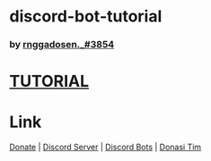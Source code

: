 # discord-bot-tutorial
 ### by [rnggadosen._#3854]((https://discord.gg/6NpEfbM))


# [TUTORIAL](https://www.youtube.com/watch?v=cVVnDEOdldw)




# Link
[Donate](https://saweria.co/donate/rayhantech) | [Discord Server](https://discord.gg/6NpEfbM) | [Discord Bots](https://top.gg/user/585371124766998528) | [Donasi Tim](https://saweria.co/clientdev)
